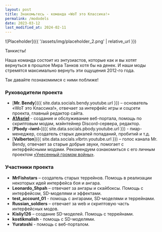 ```yaml
---
layout: post
title: Знакомьтесь - команда «WoT это Классика!»
permalink: /mododels
date: 2023-03-12
last_modified_at: 2024-02-11
---
```


![Placeholder]({{ '/assets/img/placeholder_2.png' | relative_url }})

Танкисты!

Наша команда состоит из энтузиастов, которые как и вы хотят вернуться в прошлое Мира Танков хотя бы на денек. И наши моды стремятся максимально вернуть эти ощущения 2012-го года.

Так давайте познакомимся с ними поближе!

### Руководители проекта

- [**Mr. Bendy**]({{ site.data.socials.bendy.youtube.url }}) – основатель «WoT это Классика!», отвечает за интерфейс игры и соцсети проекта, главный редактор сайта.
- [**A1Asriel**](https://a1asriel.github.io/about) - создание и обслуживание веб-портала, помощь по скриптовым модам, мэйнтейнер Discord-сервера, редактор.
- [**Pbody –iwnl–**]({{ site.data.socials.pbody.youtube.url }}) - пиар-менеджер, создатель старых декалей попаданий, пробитий и т.д.
- [**Valberton**]({{ site.data.socials.vlbrtn.youtube.url }}) – голос канала Mr. Bendy, отвечает за старые добрые звуки, помогает с интерфейсными модами. 
Рекомендуем ознакомиться с его личным проектом [«Унесенный громом войны»](https://kr.cm/f/t/62100/).

### Участники проекта

- **MrFishstars** – создатель старых террейнов. Помощь в реализации некоторых идей интерфейса боя и ангара.
- **Leonardo_Shpah** – отвечает за ангары и скайбоксы. Помощь с интерфейсом, SD-моделями и эффектами.
- **test_account_01** - помощь с ангарами, SD-моделями и террейнами.
- **Russian_soldiers** – отвечает за web и скриптовую часть интерфейсных модов.
- **Kisliy126** – создание SD-моделей. Помощь с террейнами.
- **kostikmalish** - помощь с SD-моделями.
- **Yuratoshi** - помощь с веб-порталом.
